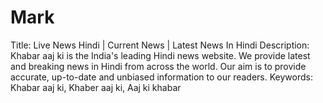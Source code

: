 # Mark
 Title: Live News Hindi | Current News | Latest News In Hindi  Description: Khabar aaj ki is the India's leading Hindi news website. We provide latest and breaking news in Hindi from across the world. Our aim is to provide accurate, up-to-date and unbiased information to our readers.    Keywords: Khabar aaj ki, Khaber aaj ki, Aaj ki khabar
